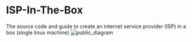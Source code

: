 # ISP-In-The-Box
The source code and guide to create an internet service provider (ISP) in a box (single linux machine)
![public_diagram](https://github.com/jaber-the-great/ISP-In-The-Box/assets/78180441/37e8e90d-971c-426b-8124-6e47591547a5)

